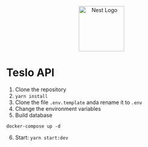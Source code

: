 <p align="center">
  <a href="http://nestjs.com/" target="blank"><img src="https://nestjs.com/img/logo-small.svg" width="120" alt="Nest Logo" /></a>
</p>

# Teslo API

1. Clone the repository
2. ```yarn install```
3. Clone the file ```.env.template``` anda rename it to ```.env```
4. Change the environment variables
5. Build database
```
docker-compose up -d
```

6. Start: ```yarn start:dev```
